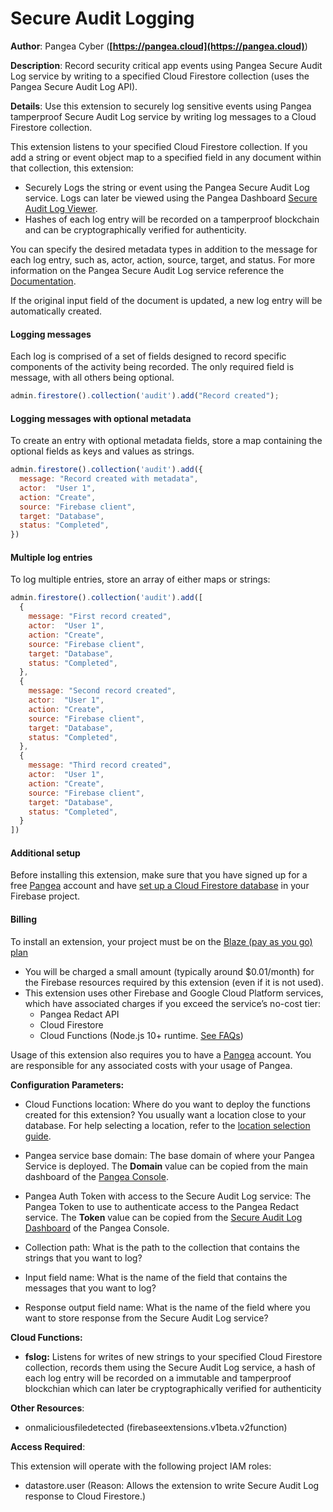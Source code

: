 # Secure Audit Logging

**Author**: Pangea Cyber (**[https://pangea.cloud](https://pangea.cloud)**)

**Description**: Record security critical app events using Pangea Secure Audit Log service by writing to a specified Cloud Firestore collection (uses the Pangea Secure Audit Log API).



**Details**: Use this extension to securely log sensitive events using Pangea tamperproof Secure Audit Log service by writing log messages to a Cloud Firestore collection.

This extension listens to your specified Cloud Firestore collection. If you add a string or event object map to a specified field in any document within that collection, this extension:

- Securely Logs the string or event using the Pangea Secure Audit Log service. Logs can later be viewed using the Pangea Dashboard [Secure Audit Log Viewer](https://console.pangea.cloud/service/audit/logs).  
- Hashes of each log entry will be recorded on a tamperproof blockchain and can be cryptographically verified for authenticity.

You can specify the desired metadata types in addition to the message for each log entry, such as, actor, action, source, target, and status. For more information on the Pangea Secure Audit Log service reference the [Documentation](https://pangea.cloud/docs/audit/).

If the original input field of the document is updated, a new log entry will be automatically created.

#### Logging messages

Each log is comprised of a set of fields designed to record specific components of the activity being recorded. The only required field is message, with all others being optional.

```js
admin.firestore().collection('audit').add("Record created");
```

#### Logging messages with optional metadata

To create an entry with optional metadata fields, store a map containing the optional fields as keys and values as strings.

```js
admin.firestore().collection('audit').add({
  message: "Record created with metadata",
  actor:  "User 1",
  action: "Create",
  source: "Firebase client",
  target: "Database",
  status: "Completed",
})
```

#### Multiple log entries

To log multiple entries, store an array of either maps or strings:

```js
admin.firestore().collection('audit').add([
  {
    message: "First record created",
    actor:  "User 1",
    action: "Create",
    source: "Firebase client",
    target: "Database",
    status: "Completed",
  },
  {
    message: "Second record created",
    actor:  "User 1",
    action: "Create",
    source: "Firebase client",
    target: "Database",
    status: "Completed",
  },
  {
    message: "Third record created",
    actor:  "User 1",
    action: "Create",
    source: "Firebase client",
    target: "Database",
    status: "Completed",
  }
])
```

#### Additional setup

Before installing this extension, make sure that you have signed up for a free [Pangea](https://pangea.cloud/signup?utm_medium=google-marketplace&utm_source=marketplace&utm_campaign=firebase-extension-audit) account and have [set up a Cloud Firestore database](https://firebase.google.com/docs/firestore/quickstart) in your Firebase project.

#### Billing
To install an extension, your project must be on the [Blaze (pay as you go) plan](https://firebase.google.com/pricing)

- You will be charged a small amount (typically around $0.01/month) for the Firebase resources required by this extension (even if it is not used).
- This extension uses other Firebase and Google Cloud Platform services, which have associated charges if you exceed the service’s no-cost tier:
  - Pangea Redact API
  - Cloud Firestore
  - Cloud Functions (Node.js 10+ runtime. [See FAQs](https://firebase.google.com/support/faq#extensions-pricing))

Usage of this extension also requires you to have a [Pangea](https://pangea.cloud/signup?utm_medium=google-marketplace&utm_source=marketplace&utm_campaign=firebase-extension-audit) account. You are responsible for any associated costs with your usage of Pangea.




**Configuration Parameters:**

* Cloud Functions location: Where do you want to deploy the functions created for this extension? You usually want a location close to your database. For help selecting a location, refer to the [location selection guide](https://firebase.google.com/docs/functions/locations).

* Pangea service base domain: The base domain of where your Pangea Service is deployed. The **Domain** value can be copied from the main dashboard of the [Pangea Console](https://console.pangea.cloud).


* Pangea Auth Token with access to the Secure Audit Log service: The Pangea Token to use to authenticate access to the Pangea Redact service. The **Token** value can be copied from the [Secure Audit Log Dashboard](https://console.pangea.cloud/service/audit) of the Pangea Console.


* Collection path: What is the path to the collection that contains the strings that you want to log?


* Input field name: What is the name of the field that contains the messages that you want to log?


* Response output field name: What is the name of the field where you want to store response from the Secure Audit Log service?




**Cloud Functions:**

* **fslog:** Listens for writes of new strings to your specified Cloud Firestore collection, records them using the Secure Audit Log service, a hash of each log entry will be recorded on a immutable and tamperproof blockchian which can later be cryptographically verified for authenticity



**Other Resources**:

* onmaliciousfiledetected (firebaseextensions.v1beta.v2function)



**Access Required**:



This extension will operate with the following project IAM roles:

* datastore.user (Reason: Allows the extension to write Secure Audit Log response to Cloud Firestore.)
